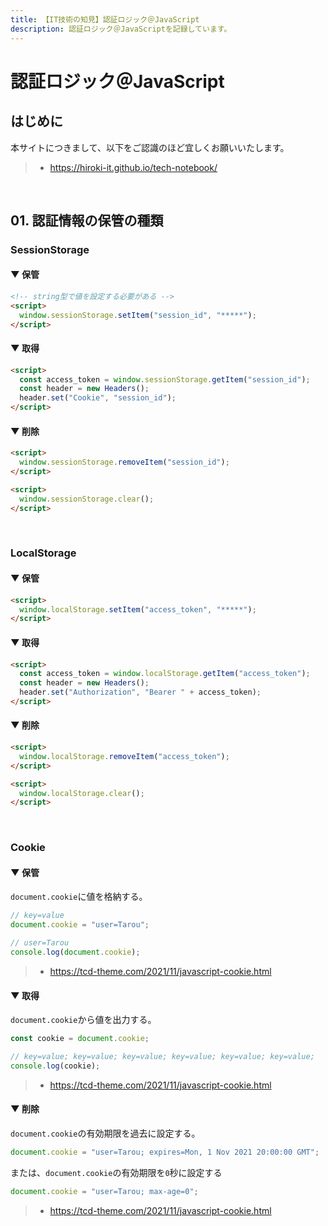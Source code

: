```yaml
---
title: 【IT技術の知見】認証ロジック＠JavaScript
description: 認証ロジック＠JavaScriptを記録しています。
---
```


# 認証ロジック＠JavaScript

## はじめに

本サイトにつきまして、以下をご認識のほど宜しくお願いいたします。

> - https://hiroki-it.github.io/tech-notebook/

<br>

## 01. 認証情報の保管の種類

### SessionStorage

#### ▼ 保管

```html
<!-- string型で値を設定する必要がある -->
<script>
  window.sessionStorage.setItem("session_id", "*****");
</script>
```

#### ▼ 取得

```html
<script>
  const access_token = window.sessionStorage.getItem("session_id");
  const header = new Headers();
  header.set("Cookie", "session_id");
</script>
```

#### ▼ 削除

```html
<script>
  window.sessionStorage.removeItem("session_id");
</script>
```

```html
<script>
  window.sessionStorage.clear();
</script>
```

<br>

### LocalStorage

#### ▼ 保管

```html
<script>
  window.localStorage.setItem("access_token", "*****");
</script>
```

#### ▼ 取得

```html
<script>
  const access_token = window.localStorage.getItem("access_token");
  const header = new Headers();
  header.set("Authorization", "Bearer " + access_token);
</script>
```

#### ▼ 削除

```html
<script>
  window.localStorage.removeItem("access_token");
</script>
```

```html
<script>
  window.localStorage.clear();
</script>
```

<br>

### Cookie

#### ▼ 保管

`document.cookie`に値を格納する。

```javascript
// key=value
document.cookie = "user=Tarou";

// user=Tarou
console.log(document.cookie);
```

> - https://tcd-theme.com/2021/11/javascript-cookie.html

#### ▼ 取得

`document.cookie`から値を出力する。

```javascript
const cookie = document.cookie;

// key=value; key=value; key=value; key=value; key=value; key=value;
console.log(cookie);
```

> - https://tcd-theme.com/2021/11/javascript-cookie.html

#### ▼ 削除

`document.cookie`の有効期限を過去に設定する。

```javascript
document.cookie = "user=Tarou; expires=Mon, 1 Nov 2021 20:00:00 GMT";
```

または、`document.cookie`の有効期限を`0`秒に設定する

```javascript
document.cookie = "user=Tarou; max-age=0";
```

> - https://tcd-theme.com/2021/11/javascript-cookie.html

<br>
